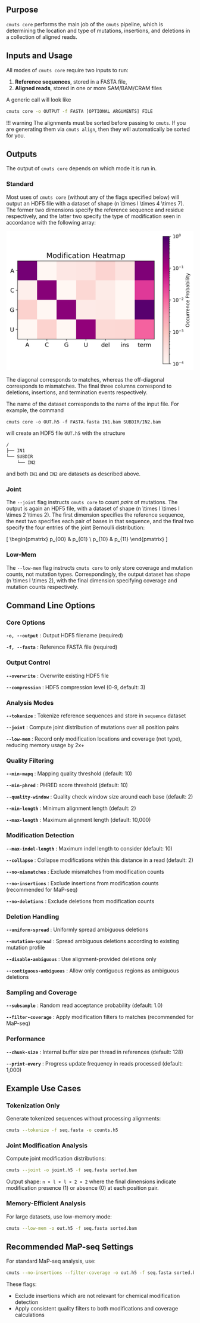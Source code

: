 ## Purpose

`cmuts core` performs the main job of the `cmuts` pipeline, which is determining the location and type of mutations, insertions, and deletions in a collection of aligned reads.

## Inputs and Usage

All modes of `cmuts core` require two inputs to run:

1. **Reference sequences**, stored in a FASTA file,
2. **Aligned reads**, stored in one or more SAM/BAM/CRAM files

A generic call will look like
```bash
cmuts core -o OUTPUT -f FASTA [OPTIONAL ARGUMENTS] FILE
```

!!! warning
    The alignments must be sorted before passing to `cmuts`. If you are generating them via `cmuts align`, then they will automatically be sorted for you.

## Outputs

The output of `cmuts core` depends on which mode it is run in.

### Standard

Most uses of `cmuts core` (without any of the flags specified below) will output an HDF5 file with a dataset of shape \(n \times l \times 4 \times 7\). The former two dimensions specify the reference sequence and residue respectively, and the latter two specify the type of modification seen in accordance with the following array:

![cmuts core heatmap](../figures/heatmap.png)

The diagonal corresponds to matches, whereas the off-diagonal corresponds to mismatches. The final three columns correspond to deletions, insertions, and termination events respectively.

The name of the dataset corresponds to the name of the input file. For example, the command

```
cmuts core -o OUT.h5 -f FASTA.fasta IN1.bam SUBDIR/IN2.bam
```

will create an HDF5 file `OUT.h5` with the structure

```
/
├── IN1
└── SUBDIR
    └── IN2
```

and both `IN1` and `IN2` are datasets as described above. 

### Joint

The `--joint` flag instructs `cmuts core` to count *pairs* of mutations. The output is again an HDF5 file, with a dataset of shape \(n \times l \times l \times 2 \times 2\). The first dimension specifies the reference sequence, the next two specifies each pair of bases in that sequence, and the final two specify the four entries of the joint Bernoulli distribution:

\[
\begin{pmatrix}
p_{00} & p_{01} \\ p_{10} & p_{11}
\end{pmatrix}
\]

### Low-Mem

The `--low-mem` flag instructs `cmuts core` to only store coverage and mutation counts, not mutation types. Correspondingly, the output dataset has shape \(n \times l \times 2\), with the final dimension specifying coverage and mutation counts respectively.

## Command Line Options

### Core Options

**`-o, --output`** : Output HDF5 filename (required)

**`-f, --fasta`** : Reference FASTA file (required)

### Output Control

**`--overwrite`** : Overwrite existing HDF5 file

**`--compression`** : HDF5 compression level (0-9, default: 3)

### Analysis Modes

**`--tokenize`** : Tokenize reference sequences and store in `sequence` dataset

**`--joint`** : Compute joint distribution of mutations over all position pairs

**`--low-mem`** : Record only modification locations and coverage (not type), reducing memory usage by 2x+

### Quality Filtering

**`--min-mapq`** : Mapping quality threshold (default: 10)

**`--min-phred`** : PHRED score threshold (default: 10)

**`--quality-window`** : Quality check window size around each base (default: 2)

**`--min-length`** : Minimum alignment length (default: 2)

**`--max-length`** : Maximum alignment length (default: 10,000)

### Modification Detection

**`--max-indel-length`** : Maximum indel length to consider (default: 10)

**`--collapse`** : Collapse modifications within this distance in a read (default: 2)

**`--no-mismatches`** : Exclude mismatches from modification counts

**`--no-insertions`** : Exclude insertions from modification counts (recommended for MaP-seq)

**`--no-deletions`** : Exclude deletions from modification counts

### Deletion Handling

**`--uniform-spread`** : Uniformly spread ambiguous deletions

**`--mutation-spread`** : Spread ambiguous deletions according to existing mutation profile

**`--disable-ambiguous`** : Use alignment-provided deletions only

**`--contiguous-ambiguous`** : Allow only contiguous regions as ambiguous deletions

### Sampling and Coverage

**`--subsample`** : Random read acceptance probability (default: 1.0)

**`--filter-coverage`** : Apply modification filters to matches (recommended for MaP-seq)

### Performance

**`--chunk-size`** : Internal buffer size per thread in references (default: 128)

**`--print-every`** : Progress update frequency in reads processed (default: 1,000)


## Example Use Cases

### Tokenization Only

Generate tokenized sequences without processing alignments:

```bash
cmuts --tokenize -f seq.fasta -o counts.h5
```

### Joint Modification Analysis

Compute joint modification distributions:

```bash
cmuts --joint -o joint.h5 -f seq.fasta sorted.bam
```

Output shape: `n × l × l × 2 × 2` where the final dimensions indicate modification presence (1) or absence (0) at each position pair.

### Memory-Efficient Analysis

For large datasets, use low-memory mode:

```bash
cmuts --low-mem -o out.h5 -f seq.fasta sorted.bam
```

## Recommended MaP-seq Settings

For standard MaP-seq analysis, use:

```bash
cmuts --no-insertions --filter-coverage -o out.h5 -f seq.fasta sorted.bam
```

These flags:
- Exclude insertions which are not relevant for chemical modification detection
- Apply consistent quality filters to both modifications and coverage calculations

